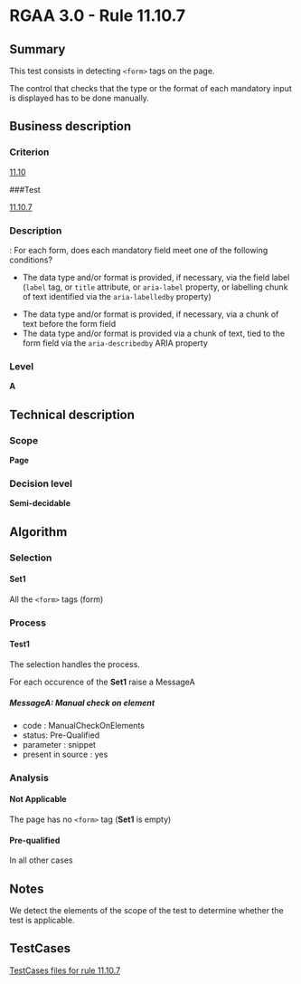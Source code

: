 # RGAA 3.0 -  Rule 11.10.7

## Summary

This test consists in detecting `<form>` tags on the page.

The control that checks that the type or the format of each mandatory input is displayed has to be done manually.

## Business description

### Criterion

[11.10](http://disic.github.io/rgaa_referentiel_en/RGAA3.0_Criteria_English_version_v1.html#crit-11-10)

###Test

[11.10.7](http://disic.github.io/rgaa_referentiel_en/RGAA3.0_Criteria_English_version_v1.html#test-11-10-7)

### Description
: For each form, does each mandatory field meet
    one of the following conditions?
    <ul><li>The data
   type and/or format is provided, if necessary, via
   the field label (<code>label</code> tag, or <code>title</code> attribute, or
   <code>aria-label</code> property, or labelling chunk of text
   identified via the <code>aria-labelledby</code> property)</li>
  <li>The data
   type and/or format is provided, if necessary, via a
   chunk of text before the form field&nbsp;</li>
  <li>The data
   type and/or format is provided via a chunk of text,
   tied to the form field via the <code>aria-describedby</code> ARIA
   property</li>
    </ul> 


### Level

**A**

## Technical description

### Scope

**Page**

### Decision level

**Semi-decidable**

## Algorithm

### Selection

#### Set1

All the `<form>` tags (form)

### Process

#### Test1

The selection handles the process.

For each occurence of the **Set1** raise a MessageA

##### MessageA: Manual check on element

-   code : ManualCheckOnElements
-   status: Pre-Qualified
-   parameter : snippet
-   present in source : yes

### Analysis

#### Not Applicable

The page has no `<form>` tag (**Set1** is empty)

#### Pre-qualified

In all other cases

## Notes

We detect the elements of the scope of the test to determine whether the
test is applicable.



##  TestCases 

[TestCases files for rule 11.10.7](https://github.com/Asqatasun/Asqatasun/tree/master/rules/rules-rgaa3.0/src/test/resources/testcases/rgaa30/Rgaa30Rule111007/) 


